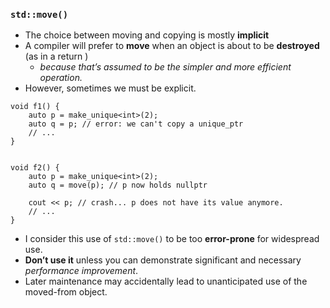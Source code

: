 ### ``std::move()``
- The choice between moving and copying is mostly **implicit**
- A compiler will prefer to **move** when an object is about to be **destroyed** (as in a return )
    - *because that’s assumed to be the simpler and more efficient operation.*
- However, sometimes we must be explicit.

```
void f1() {
    auto p = make_unique<int>(2);
    auto q = p; // error: we can't copy a unique_ptr
    // ...
}


void f2() {
    auto p = make_unique<int>(2);
    auto q = move(p); // p now holds nullptr
    
    cout << p; // crash... p does not have its value anymore.
    // ...
}
```

- I consider this use of `std::move()` to be too **error-prone** for widespread use.
- **Don’t use it** unless you can demonstrate significant and necessary *performance improvement*.
- Later maintenance may accidentally lead to unanticipated use of the moved-from object.

